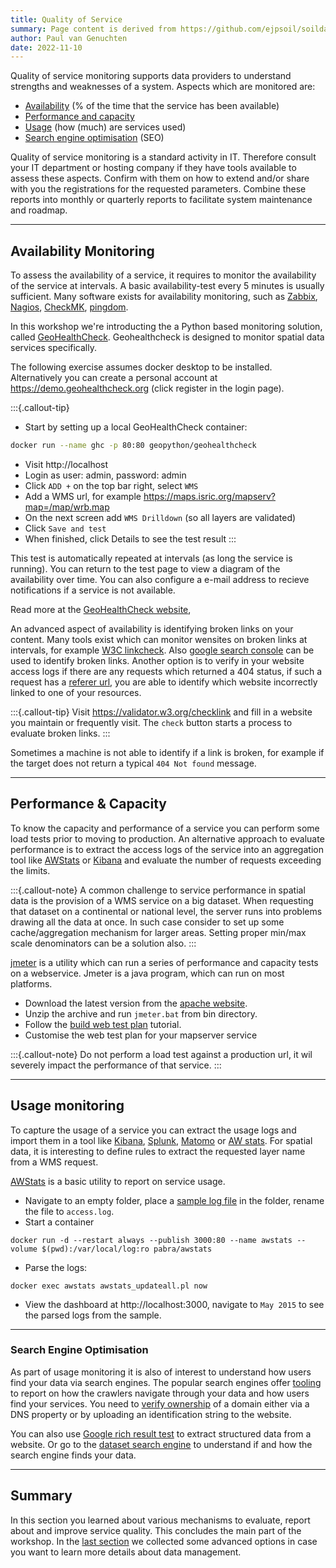 ```yaml
---
title: Quality of Service
summary: Page content is derived from https://github.com/ejpsoil/soildata-assimilation-guidance
author: Paul van Genuchten
date: 2022-11-10
---
```

 
Quality of service monitoring supports data providers to understand strengths and weaknesses of a system. Aspects which are monitored are:

- [Availability](#availability-monitoring) (% of the time that the service has been available)
- [Performance and capacity](#performance--capacity) 
- [Usage](#usage-monitoring) (how (much) are services used)
- [Search engine optimisation](#search-engine-optimisation) (SEO)

Quality of service monitoring is a standard activity in IT. Therefore consult your IT department or hosting company if they have tools available to assess these aspects. Confirm with them on how to extend and/or share with you the registrations for the requested parameters. Combine these reports into monthly or quarterly reports to facilitate system maintenance and roadmap. 


---

## Availability Monitoring

To assess the availability of a service, it requires to monitor the availability of the service at intervals. A basic availability-test every 5 minutes is usually sufficient. Many software exists for availability monitoring, such as [Zabbix](https://zabbix.com/), [Nagios](https://nagios.org/), [CheckMK](https://checkmk.com/), [pingdom](https://www.pingdom.com/). 

In this workshop we're introducting the a Python based monitoring solution, called [GeoHealthCheck](https://geohealthcheck.org/). Geohealthcheck is designed to monitor spatial data services specifically.

The following exercise assumes docker desktop to be installed. Alternatively you can create a personal account at https://demo.geohealthcheck.org (click register in the login page). 


:::{.callout-tip}
- Start by setting up a local GeoHealthCheck container:

```bash
docker run --name ghc -p 80:80 geopython/geohealthcheck
```
- Visit http://localhost
- Login as user: admin, password: admin
- Click `ADD +` on the top bar right, select `WMS`
- Add a WMS url, for example https://maps.isric.org/mapserv?map=/map/wrb.map
- On the next screen add `WMS Drilldown` (so all layers are validated)
- Click `Save and test`
- When finished, click Details to see the test result
:::

This test is automatically repeated at intervals (as long the service is running). You can return to the test page to view a diagram of the availability over time. You can also configure a e-mail address to recieve notifications if a service is not available.

Read more at the [GeoHealthCheck website](https://docs.geohealthcheck.org/en/latest/),

An advanced aspect of availability is identifying broken links on your content. Many tools exist which can monitor wensites on broken links at intervals, for example [W3C linkcheck](https://validator.w3.org/checklink). Also [google search console](https://search.google.com/search-console/about) can be used to identify broken links. Another option is to verify in your website access logs if there are any requests which returned a 404 status, if such a request has a [referer url](https://en.wikipedia.org/wiki/HTTP_referer), you are able to identify which website incorrectly linked to one of your resources.

:::{.callout-tip}
Visit <https://validator.w3.org/checklink> and fill in a website you maintain or frequently visit. The `check` button starts a process to evaluate broken links.
:::

Sometimes a machine is not able to identify if a link is broken, for example if the target does not return a typical `404 Not found` message.

---

## Performance & Capacity

To know the capacity and performance of a service you can perform some load tests prior to moving to production. An alternative approach to evaluate performance is to extract the access logs of the service into an aggregation tool like [AWStats](https://awstats.sourceforge.io) or [Kibana](https://www.elastic.co/kibana) and evaluate the number of requests exceeding the limits.

:::{.callout-note}
A common challenge to service performance in spatial data is the provision of a WMS service on a big dataset. When requesting that dataset on a continental or national level, the server runs into problems drawing all the data at once. In such case consider to set up some cache/aggregation mechanism for larger areas. Setting proper min/max scale denominators can be a solution also.
:::

[jmeter](https://jmeter.apache.org/) is a utility which can run a series of performance and capacity tests on a webservice.
Jmeter is a java program, which can run on most platforms. 

- Download the latest version from the [apache website](https://jmeter.apache.org/download_jmeter.cgi). 
- Unzip the archive and run `jmeter.bat` from bin directory.
- Follow the [build web test plan](https://jmeter.apache.org/usermanual/build-web-test-plan.html) tutorial. 
- Customise the web test plan for your mapserver service

:::{.callout-note}
Do not perform a load test against a production url, it wil severely impact the performance of that service. 
:::

---

## Usage monitoring

To capture the usage of a service you can extract the usage logs and import them in a tool like [Kibana](https://www.elastic.co/kibana), [Splunk](https://www.splunk.com/), [Matomo](https://matomo.org/) or [AW stats](https://awstats.sourceforge.io/). For spatial data, it is interesting to define rules to extract the requested layer name from a WMS request. 

[AWStats](https://awstats.sourceforge.io/) is a basic utility to report on service usage. 

- Navigate to an empty folder, place a [sample log file](https://raw.githubusercontent.com/elastic/examples/master/Common%20Data%20Formats/apache_logs/apache_logs) in the folder, rename the file to `access.log`.
- Start a container

```
docker run -d --restart always --publish 3000:80 --name awstats --volume $(pwd):/var/local/log:ro pabra/awstats
```

- Parse the logs:

```
docker exec awstats awstats_updateall.pl now
```

- View the dashboard at http://localhost:3000, navigate to `May 2015` to see the parsed logs from the sample.

---

### Search Engine Optimisation

As part of usage monitoring it is also of interest to understand how users find your data via search engines. The popular search engines offer [tooling](https://search.google.com/search-console) to report on how the crawlers navigate through your data and how users find your services. You need to [verify ownership](https://support.google.com/webmasters/answer/9008080?hl=en) of a domain either via a DNS property or by uploading an identification string to the website. 

You can also use [Google rich result test](https://search.google.com/test/rich-results) to extract structured data from a website. Or go to the [dataset search engine](https://datasetsearch.research.google.com/) to understand if and how the search engine finds your data.

---

## Summary

In this section you learned about various mechanisms to evaluate, report about and improve service quality. This concludes the main part of the workshop. In the [last section](./9-advanced-options.md) we collected some advanced options in case you want to learn more details about data management.